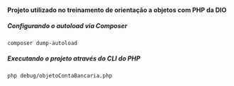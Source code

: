 #### Projeto utilizado no treinamento de orientação a objetos com PHP da DIO

##### Configurando o autoload via Composer
`composer dump-autoload`

##### Executando o projeto através do CLI do PHP
`php debug/objetoContaBancaria.php`